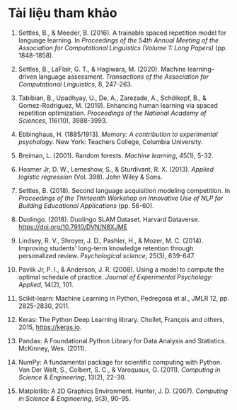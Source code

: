 # Tài liệu tham khảo

1. Settles, B., & Meeder, B. (2016). A trainable spaced repetition model for language learning. In _Proceedings of the 54th Annual Meeting of the Association for Computational Linguistics (Volume 1: Long Papers)_ (pp. 1848-1858).

2. Settles, B., LaFlair, G. T., & Hagiwara, M. (2020). Machine learning–driven language assessment. _Transactions of the Association for Computational Linguistics_, 8, 247-263.

3. Tabibian, B., Upadhyay, U., De, A., Zarezade, A., Schölkopf, B., & Gomez-Rodriguez, M. (2019). Enhancing human learning via spaced repetition optimization. _Proceedings of the National Academy of Sciences_, 116(10), 3988-3993.

4. Ebbinghaus, H. (1885/1913). _Memory: A contribution to experimental psychology_. New York: Teachers College, Columbia University.

5. Breiman, L. (2001). Random forests. _Machine learning_, 45(1), 5-32.

6. Hosmer Jr, D. W., Lemeshow, S., & Sturdivant, R. X. (2013). _Applied logistic regression_ (Vol. 398). John Wiley & Sons.

7. Settles, B. (2018). Second language acquisition modeling competition. In _Proceedings of the Thirteenth Workshop on Innovative Use of NLP for Building Educational Applications_ (pp. 56-60).

8. Duolingo. (2018). Duolingo SLAM Dataset. Harvard Dataverse. https://doi.org/10.7910/DVN/N8XJME

9. Lindsey, R. V., Shroyer, J. D., Pashler, H., & Mozer, M. C. (2014). Improving students' long-term knowledge retention through personalized review. _Psychological science_, 25(3), 639-647.

10. Pavlik Jr, P. I., & Anderson, J. R. (2008). Using a model to compute the optimal schedule of practice. _Journal of Experimental Psychology: Applied_, 14(2), 101.

11. Scikit-learn: Machine Learning in Python, Pedregosa et al., JMLR 12, pp. 2825-2830, 2011.

12. Keras: The Python Deep Learning library. Chollet, François and others, 2015, https://keras.io.

13. Pandas: A Foundational Python Library for Data Analysis and Statistics. McKinney, Wes. (2011).

14. NumPy: A fundamental package for scientific computing with Python. Van Der Walt, S., Colbert, S. C., & Varoquaux, G. (2011). _Computing in Science & Engineering_, 13(2), 22-30.

15. Matplotlib: A 2D Graphics Environment. Hunter, J. D. (2007). _Computing in Science & Engineering_, 9(3), 90-95.

